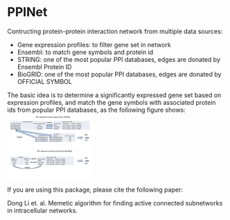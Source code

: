 # PPINet
Contructing protein-protein interaction network from multiple data sources:
- Gene expression profiles: to filter gene set in network
- Ensembl: to match gene symbols and protein id
- STRING: one of the most popular PPI databases, edges are donated by Ensembl Protein ID
- BioGRID: one of the most popular PPI databases, edges are donated by OFFICIAL SYMBOL

The basic idea is to determine a significantly expressed gene set based on expression profiles, and match the gene symbols with associated protein ids from popular PPI databases, as the following figure shows:
<img src="preprocess.png" alt="Drawing" style="width: 200px;"/>

If you are using this package, please cite the following paper:

Dong Li et. al. Memetic algorithm for finding active connected subnetworks in intracellular networks.
